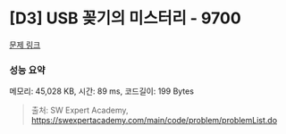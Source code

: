 # [D3] USB 꽂기의 미스터리 - 9700 

[문제 링크](https://swexpertacademy.com/main/code/problem/problemDetail.do?contestProbId=AXDNEA3aaU0DFAVX) 

### 성능 요약

메모리: 45,028 KB, 시간: 89 ms, 코드길이: 199 Bytes



> 출처: SW Expert Academy, https://swexpertacademy.com/main/code/problem/problemList.do